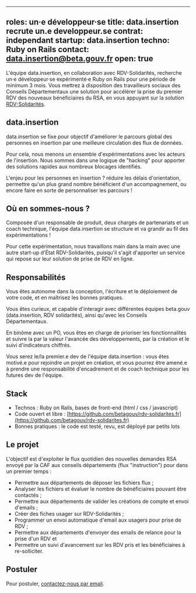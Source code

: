 
---
roles: un·e développeur·se
title: data.insertion recrute un.e developpeur.se
contrat: independant
startup: data.insertion
techno: Ruby on Rails
contact: data.insertion@beta.gouv.fr
open: true
---

L'équipe data.insertion, en collaboration avec RDV-Solidarités, recherche un·e développeur·se expérimenté·e Ruby on Rails pour une période de minimum 3 mois. 
Vous mettrez à disposition des travailleurs sociaux des Conseils Départementaux une solution pour accélérer la prise du premier RDV des nouveaux bénéficiaires du RSA, en vous appuyant sur la solution [RDV-Solidarités](https://www.rdv-solidarites.fr/).

<!--more-->

## data.insertion

data.insertion se fixe pour objectif d'améliorer le parcours global des personnes en insertion par une meilleure circulation des flux de données. 

Pour cela, nous menons un ensemble d'expérimentations avec les acteurs de l'insertion. Nous sommes dans une logique de "hacking" pour apporter des solutions rapides aux nombreux blocages identifiés.

L'enjeu pour les personnes en insertion ? réduire les délais d'orientation, permettre qu'un plus grand nombre bénéficient d'un accompagnement, ou encore faire en sorte de personnaliser les parcours ! 


## Où en sommes-nous ?

Composée d'un responsable de produit, deux chargés de partenariats et un coach technique, l'équipe data.insertion se structure et va grandir au fil des expérimentations !

Pour cette expérimentation, nous travaillons main dans la main avec une autre start-up d'État RDV-Solidarités, puisqu'il s'agit d'apporter un service qui repose sur leur solution de prise de RDV en ligne.


## Responsabilités

Vous êtes autonome dans la conception, l'écriture et le déploiement de votre code, et en maîtrisez les bonnes pratiques.

Vous êtes curieux, et capable d'interagir avec différentes équipes beta.gouv (data.insertion, RDV solidarités), ainsi qu'avec les Conseils Départementaux. 

En binôme avec un PO, vous êtes en charge de prioriser les fonctionnalités et suivre la par la valeur l'avancée des développements, par la création et le suivi d'indicateurs chiffrés.

Vous serez le/la premier.e dev de l'équipe data.insertion : vous êtes motivé.e pour rejoindre un projet en création, et vous pourrez être amené.e à prendre une responsabilité d'encadrement et de coach technique pour les futures dev de l'équipe. 


## Stack

- Technos : Ruby on Rails, bases de front-end (html / css / javascript)
- Code ouvert et libre : [https://github.com/betagouv/rdv-solidarites.fr](https://github.com/betagouv/rdv-solidarites.fr)
- Bonnes pratiques : le code est testé, revu, est déployé par petits lots


## Le projet 

L'objectif est d'exploiter le flux quotidien des nouvelles demandes RSA envoyé par la CAF aux conseils départements (flux "instruction") pour dans un premier temps :
- Permettre aux départements de déposer les fichiers flux ;
- Analyser les fichiers et évaluer le nombre de bénéficiaires pouvant être contactés ;
- Permettre aux départements de valider les créations de compte et envoi d'emails ;
- Créer des fiches usager sur RDV-Solidarités ; 
- Programmer un envoi automatique d'email aux usagers pour prise de RDV ;
- Permettre aux départements d'envoyer des emails de relance pour la prise d'un RDV et
- Permettre un suivi d'avancement sur les RDV pris et les bénéficiaires à re-solliciter.


## Postuler

Pour postuler, [contactez-nous par email](mailto:data.insertion@beta.gouv.fr).
